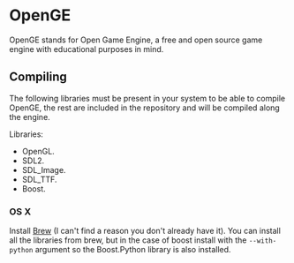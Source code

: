 OpenGE
===============

OpenGE stands for Open Game Engine, a free and open source game engine with educational purposes in mind.

## Compiling

The following libraries must be present in your system to be able to compile OpenGE, the rest are included in the repository and will be compiled along the engine.

Libraries:
* OpenGL.
* SDL2.
* SDL_Image.
* SDL_TTF.
* Boost.

### OS X

Install [Brew](http://brew.sh/) (I can't find a reason you don't already have it). You can install all the libraries from brew, but in the case of boost install with the `--with-python` argument so the Boost.Python library is also installed.